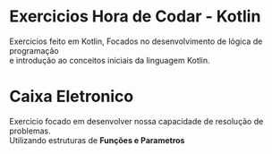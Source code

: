 <h1>Exercicios Hora de Codar - Kotlin</h1>
Exercicios feito em Kotlin, Focados no desenvolvimento  de lógica de programação <br> e introdução ao conceitos iniciais da linguagem Kotlin.

<h1>Caixa Eletronico</h1>
Exercicio focado em desenvolver nossa capacidade de resolução de problemas.<br> Utilizando estruturas de <b>Funções e Parametros<b>
